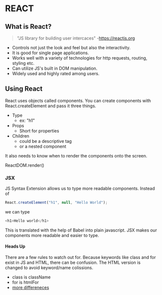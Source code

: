 # REACT

## What is React?

> "JS library for building user intercaces" -https://reactjs.org

- Controls not just the look and feel but also the interactivity.
- It is good for single page applications.
- Works well with a variety of technologies for http requests, routing, styling etc.
- Can utilize JS's built in DOM manipulation.
- Widely used and highly rated among users.

## Using React

React uses objects called components. You can create components with React.createElement and pass it three things.

- Type
  - ex: "h1"
- Props
  - Short for properties
- Children
  - could be a descriptive tag
  - or a nested component

It also needs to know when to render the components onto the screen.

ReactDOM.render()

### JSX

JS Syntax Extension allows us to type more readable components.
Instead of

```js
React.createElement("h1", null, "Hello World");
```

we can type

```js
<h1>Hello world</h1>
```

This is translated with the help of Babel into plain javascript.
JSX makes our components more readable and easier to type.

#### Heads Up

There are a few rules to watch out for. Because keywords like class and for exist in JS and HTML, there can be confusion. The HTML version is changed to avoid keyword/name colissions.

- class is className
- for is htmlFor
- [more differeneces](https://reactjs.org/docs/dom-elements.html)

